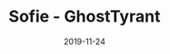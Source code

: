 ---
layout: artPost
title:  Sofie - GhostTyrant
date:   2019-11-24

artTitle: Sofie
artDesc: Original Work
artYear: 2019
artPath: /assets/fullsize/fullsize_sofie.png
artThumb: /assets/thumbnails/thumb_sofie.png
artTwitter: https://twitter.com/GhostTyrant/
artMastodon: https://mastodon.art/@GhostTyrant

tags: polished
---